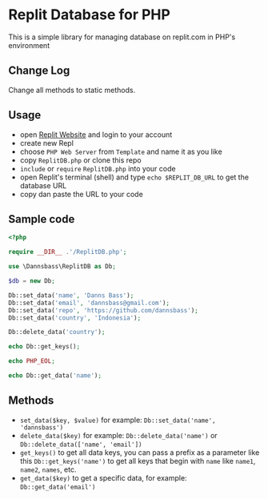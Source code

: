 # Replit Database for PHP

This is a simple library for managing database on replit.com in PHP's environment

## Change Log

Change all methods to static methods.

## Usage

- open [Replit Website](https://replit.com) and login to your account
- create new Repl
- choose `PHP Web Server` from `Template` and name it as you like
- copy `ReplitDB.php` or clone this repo
- `include` or `require` `ReplitDB.php` into your code
- open Replit's terminal (shell) and type `echo $REPLIT_DB_URL` to get the database URL
- copy dan paste the URL to your code

## Sample code

```php
<?php 

require __DIR__ .'/ReplitDB.php';

use \Dannsbass\ReplitDB as Db;

$db = new Db;

Db::set_data('name', 'Danns Bass');
Db::set_data('email', 'dannsbass@gmail.com');
Db::set_data('repo', 'https://github.com/dannsbass');
Db::set_data('country', 'Indonesia');

Db::delete_data('country');

echo Db::get_keys();

echo PHP_EOL;

echo Db::get_data('name');
```

## Methods

- `set_data($key, $value)` for example: `Db::set_data('name', 'dannsbass')`
- `delete_data($key)` for example: `Db::delete_data('name')` or `Db::delete_data(['name', 'email'])`
- `get_keys()` to get all data keys, you can pass a prefix as a parameter like this `Db::get_keys('name')` to get all keys that begin with `name` like `name1`, `name2`, `names`, etc.
- `get_data($key)` to get a specific data, for example: `Db::get_data('email')`